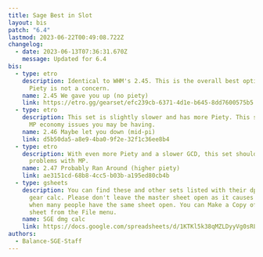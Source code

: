 ```yaml
---
title: Sage Best in Slot
layout: bis
patch: "6.4"
lastmod: 2023-06-22T00:49:08.722Z
changelog:
  - date: 2023-06-13T07:36:31.670Z
    message: Updated for 6.4
bis:
  - type: etro
    description: Identical to WHM's 2.45. This is the overall best option for DPS if
      Piety is not a concern.
    name: 2.45 We gave you up (no piety)
    link: https://etro.gg/gearset/efc239cb-6371-4d1e-b645-8dd7600575b5
  - type: etro
    description: This set is slightly slower and has more Piety. This should fix any
      MP economy issues you may be having.
    name: 2.46 Maybe let you down (mid-pi)
    link: d5b50da5-a8e9-4ba0-9f2e-32f1c36ee8b4
  - type: etro
    description: With even more Piety and a slower GCD, this set should give you no
      problems with MP.
    name: 2.47 Probably Ran Around (higher piety)
    link: ae3151cd-68b8-4cc5-b03b-a195ed80cb4b
  - type: gsheets
    description: You can find these and other sets listed with their dps in the SGE
      gear calc. Please don't leave the master sheet open as it causes slowdown
      when many people have the same sheet open. You can Make a Copy of the
      sheet from the File menu.
    name: SGE dmg calc
    link: https://docs.google.com/spreadsheets/d/1KTKl5k38qMZLDyyVg0sRLqtt4zddDzEAFJaKxyKaF3Y/edit#gid=873110083
authors:
  - Balance-SGE-Staff
---
```

